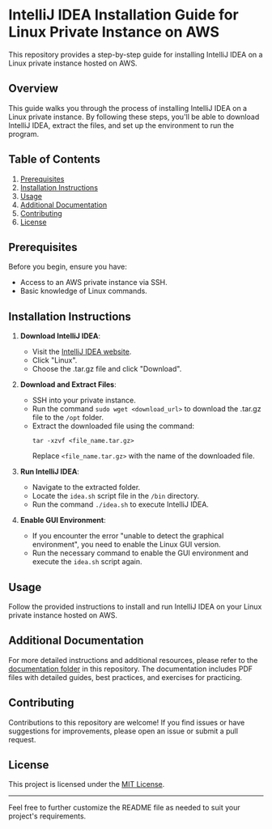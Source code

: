# IntelliJ IDEA Installation Guide for Linux Private Instance on AWS

This repository provides a step-by-step guide for installing IntelliJ IDEA on a Linux private instance hosted on AWS.

## Overview

This guide walks you through the process of installing IntelliJ IDEA on a Linux private instance. By following these steps, you'll be able to download IntelliJ IDEA, extract the files, and set up the environment to run the program.

## Table of Contents

1. [Prerequisites](#prerequisites)
2. [Installation Instructions](#installation-instructions)
3. [Usage](#usage)
4. [Additional Documentation](#additional-documentation)
5. [Contributing](#contributing)
6. [License](#license)

## Prerequisites

Before you begin, ensure you have:

- Access to an AWS private instance via SSH.
- Basic knowledge of Linux commands.

## Installation Instructions

1. **Download IntelliJ IDEA**:
   - Visit the [IntelliJ IDEA website](https://www.jetbrains.com/idea/).
   - Click "Linux".
   - Choose the .tar.gz file and click "Download".

2. **Download and Extract Files**:
   - SSH into your private instance.
   - Run the command `sudo wget <download_url>` to download the .tar.gz file to the `/opt` folder.
   - Extract the downloaded file using the command:
     ```
     tar -xzvf <file_name.tar.gz>
     ```
     Replace `<file_name.tar.gz>` with the name of the downloaded file.

3. **Run IntelliJ IDEA**:
   - Navigate to the extracted folder.
   - Locate the `idea.sh` script file in the `/bin` directory.
   - Run the command `./idea.sh` to execute IntelliJ IDEA.

4. **Enable GUI Environment**:
   - If you encounter the error "unable to detect the graphical environment", you need to enable the Linux GUI version.
   - Run the necessary command to enable the GUI environment and execute the `idea.sh` script again.

## Usage

Follow the provided instructions to install and run IntelliJ IDEA on your Linux private instance hosted on AWS.

## Additional Documentation

For more detailed instructions and additional resources, please refer to the [documentation folder](Documentation/) in this repository. The documentation includes PDF files with detailed guides, best practices, and exercises for practicing.

## Contributing

Contributions to this repository are welcome! If you find issues or have suggestions for improvements, please open an issue or submit a pull request.

## License

This project is licensed under the [MIT License](LICENSE).

---

Feel free to further customize the README file as needed to suit your project's requirements.
